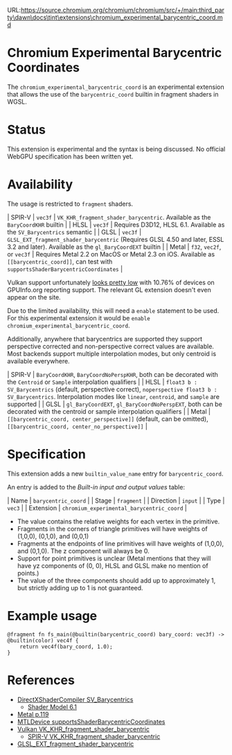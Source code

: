 URL:https://source.chromium.org/chromium/chromium/src/+/main:third_party\dawn\docs\tint\extensions\chromium_experimental_barycentric_coord.md
# Chromium Experimental Barycentric Coordinates

The `chromium_experimental_barycentric_coord` is an experimental extension that allows the use of the
`barycentric_coord` builtin in fragment shaders in WGSL.

# Status

This extension is experimental and the syntax is being discussed. No official WebGPU specification
has been written yet.

# Availability

The usage is restricted to `fragment` shaders.

| SPIR-V | `vec3f` | `VK_KHR_fragment_shader_barycentric`. Available as the `BaryCoordKHR` builtin |
| HLSL | `vec3f` | Requires D3D12, HLSL 6.1. Available as the `SV_Barycentrics` semantic |
| GLSL | `vec3f` | `GLSL_EXT_fragment_shader_barycentric` (Requires GLSL 4.50 and later, ESSL 3.2 and later). Available as the `gl_BaryCoordEXT` builtin |
| Metal | `f32`, `vec2f`, or `vec3f` | Requires Metal 2.2 on MacOS or Metal 2.3 on iOS. Available as `[[barycentric_coord]]`, can test with `supportsShaderBarycentricCoordinates` |

Vulkan support unfortunately [looks pretty low](https://vulkan.gpuinfo.org/displayextensiondetail.php?extension=VK_KHR_fragment_shader_barycentric) with 10.76%	of devices on GPUInfo.org reporting support. The relevant GL extension doesn't even appear on the site.

Due to the limited availability, this will need a `enable` statement to be used. For this
experimental extension it would be `enable chromium_experimental_barycentric_coord`.

Additionally, anywhere that barycentrics are supported they support perspective corrected and non-perspective correct
values are available. Most backends support multiple interpolation modes, but only centroid is available everywhere.

| SPIR-V | `BaryCoordKHR`, `BaryCoordNoPerspKHR`, both can be decorated with the `Centroid` or `Sample` interpolation qualifiers |
| HLSL | `float3 b : SV_Barycentrics` (default, perspective correct), `noperspective float3 b : SV_Barycentrics`. Interpolation modes like `linear`, `centroid`, and `sample` are supported |
| GLSL | `gl_BaryCoordEXT`, `gl_BaryCoordNoPerspEXT`, both can be decorated with the centroid or sample interpolation qualifiers |
| Metal | `[[barycentric_coord, center_perspective]]` (default, can be omitted), ` [[barycentric_coord, center_no_perspective]]` |

# Specification

This extension adds a new `builtin_value_name` entry for `barycentric_coord`.

An entry is added to the _Built-in input and output values_ table:

| Name | `barycentric_coord` |
| Stage | `fragment` |
| Direction | `input` |
| Type | `vec3` |
| Extension | `chromium_experimental_barycentric_coord` |

* The value contains the relative weights for each vertex in the primitive.
* Fragments in the corners of triangle primitives will have weights of (1,0,0), (0,1,0), and (0,0,1)
* Fragments at the endpoints of line primitives will have weights of (1,0,0), and (0,1,0). The z component will always be 0.
* Support for point primitives is unclear (Metal mentions that they will have yz components of (0, 0), HLSL and GLSL make no mention of points.)
* The value of the three components should add up to approximately 1, but strictly adding up to 1 is not guaranteed.

# Example usage

```wgsl
@fragment fn fs_main(@builtin(barycentric_coord) bary_coord: vec3f) -> @builtin(color) vec4f {
    return vec4f(bary_coord, 1.0);
}
```

# References

* [DirectXShaderCompiler SV_Barycentrics](https://github.com/microsoft/DirectXShaderCompiler/wiki/SV_Barycentrics)
  * [Shader Model 6.1](https://github.com/microsoft/DirectXShaderCompiler/wiki/Shader-Model-6.1)
* [Metal p.119](https://developer.apple.com/metal/Metal-Shading-Language-Specification.pdf)
* [MTLDevice supportsShaderBarycentricCoordinates](https://developer.apple.com/documentation/metal/mtldevice/supportsshaderbarycentriccoordinates)
* [Vulkan VK_KHR_fragment_shader_barycentric](https://registry.khronos.org/vulkan/specs/latest/man/html/VK_KHR_fragment_shader_barycentric.html)
  * [SPIR-V VK_KHR_fragment_shader_barycentric](https://github.khronos.org/SPIRV-Registry/extensions/KHR/SPV_KHR_fragment_shader_barycentric.html)
* [GLSL_EXT_fragment_shader_barycentric](https://github.com/KhronosGroup/GLSL/blob/main/extensions/ext/GLSL_EXT_fragment_shader_barycentric.txt)
